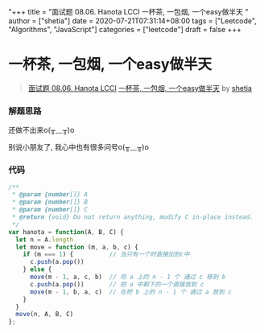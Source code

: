 "+++
title = "面试题 08.06. Hanota LCCI 一杯茶, 一包烟, 一个easy做半天 "
author = ["shetia"]
date = 2020-07-21T07:31:14+08:00
tags = ["Leetcode", "Algorithms", "JavaScript"]
categories = ["leetcode"]
draft = false
+++

# 一杯茶, 一包烟, 一个easy做半天

> [面试题 08.06. Hanota LCCI](https://leetcode-cn.com/problems/hanota-lcci/)
> [一杯茶, 一包烟, 一个easy做半天](https://leetcode-cn.com/problems/hanota-lcci/solution/yi-bei-cha-yi-bao-yan-yi-ge-easyzuo-ban-tian-by-sh/) by [shetia](https://leetcode-cn.com/u/shetia/)

### 解题思路

还做不出来o(╥﹏╥)o

别说小朋友了, 我心中也有很多问号o(╥﹏╥)o

### 代码

```javascript
/**
 * @param {number[]} A
 * @param {number[]} B
 * @param {number[]} C
 * @return {void} Do not return anything, modify C in-place instead.
 */
var hanota = function(A, B, C) {
  let n = A.length
  let move = function (m, a, b, c) {
    if (m === 1) {          // 当只有一个时直接加到c中
      c.push(a.pop())
    } else {
      move(m - 1, a, c, b)  // 将 a 上的 n - 1 个 通过 c 移到 b
      c.push(a.pop())       // 把 a 中剩下的一个直接放到 c
      move(m - 1, b, a, c)  // 在把 b 上的 n - 1 个 通过 a 放到 c
    }
  }
  move(n, A, B, C)
};
```